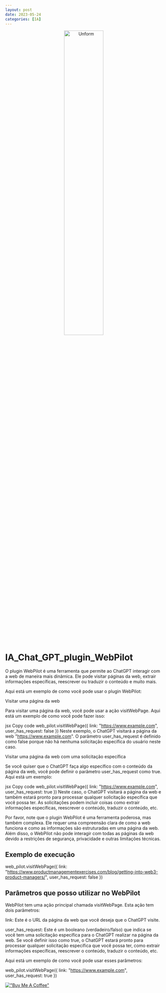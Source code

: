 ```yaml
---
layout: post
date: 2023-05-24
categories: [IA]
---
```

<p align="center">
<img src="{{ site.baseurl }}/images/19--[Artigo]--Como_ganhar_dinheiro_com_IA.png" height="50%" width="50%" alt="Unform" />
</p>

# IA_Chat_GPT_plugin_WebPilot

O plugin WebPilot é uma ferramenta que permite ao ChatGPT interagir com a web de maneira mais dinâmica. Ele pode visitar páginas da web, extrair informações específicas, reescrever ou traduzir o conteúdo e muito mais.

Aqui está um exemplo de como você pode usar o plugin WebPilot:

Visitar uma página da web

Para visitar uma página da web, você pode usar a ação visitWebPage. Aqui está um exemplo de como você pode fazer isso:

jsx
Copy code
web_pilot.visitWebPage({ link: "https://www.example.com", user_has_request: false })
Neste exemplo, o ChatGPT visitará a página da web "https://www.example.com". O parâmetro user_has_request é definido como false porque não há nenhuma solicitação específica do usuário neste caso.

Visitar uma página da web com uma solicitação específica

Se você quiser que o ChatGPT faça algo específico com o conteúdo da página da web, você pode definir o parâmetro user_has_request como true. Aqui está um exemplo:

jsx
Copy code
web_pilot.visitWebPage({ link: "https://www.example.com", user_has_request: true })
Neste caso, o ChatGPT visitará a página da web e também estará pronto para processar qualquer solicitação específica que você possa ter. As solicitações podem incluir coisas como extrair informações específicas, reescrever o conteúdo, traduzir o conteúdo, etc.

Por favor, note que o plugin WebPilot é uma ferramenta poderosa, mas também complexa. Ele requer uma compreensão clara de como a web funciona e como as informações são estruturadas em uma página da web. Além disso, o WebPilot não pode interagir com todas as páginas da web devido a restrições de segurança, privacidade e outras limitações técnicas.

## Exemplo de execução

web_pilot.visitWebPage({ link: "https://www.productmanagementexercises.com/blog/getting-into-web3-product-managers/", user_has_request: false })

## Parâmetros que posso utilizar no WebPilot

WebPilot tem uma ação principal chamada visitWebPage. Esta ação tem dois parâmetros:

link: Este é o URL da página da web que você deseja que o ChatGPT visite.

user_has_request: Este é um booleano (verdadeiro/falso) que indica se você tem uma solicitação específica para o ChatGPT realizar na página da web. Se você definir isso como true, o ChatGPT estará pronto para processar qualquer solicitação específica que você possa ter, como extrair informações específicas, reescrever o conteúdo, traduzir o conteúdo, etc.

Aqui está um exemplo de como você pode usar esses parâmetros: 

web_pilot.visitWebPage({ link: "https://www.example.com", user_has_request: true })



[!["Buy Me A Coffee"](https://user-images.githubusercontent.com/1376749/120938564-50c59780-c6e1-11eb-814f-22a0399623c5.png)](https://www.buymeacoffee.com/govinda777)